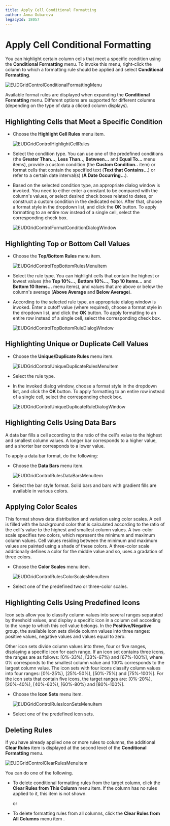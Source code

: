 ```yaml
---
title: Apply Cell Conditional Formatting
author: Anna Gubareva
legacyId: 18057
---
```

# Apply Cell Conditional Formatting
You can highlight certain column cells that meet a specific condition using the **Conditional Formatting** menu. To invoke this menu, right-click the column to which a formatting rule should be applied and select **Conditional Formatting**.

![EUDGridControlConditionalFormattingMenu](../../../images/img25800.png)

Available format rules are displayed when expanding the **Conditional Formatting** menu. Different options are supported for different columns (depending on the type of data a clicked column displays).

## Highlighting Cells that Meet a Specific Condition
* Choose the **Highlight Cell Rules** menu item. 
	
	![EUDGridControlHighlightCellRules](../../../images/img25801.png)
* Select the condition type. You can use one of the predefined conditions (the **Greater Than...**, **Less Than..**, **Between...** and **Equal To...** menu items), provide a custom condition (the **Custom Condition..** item) or format cells that contain the specified text (**Text that Contains...**) or refer to a certain date interval(s) (**A Date Occurring...**).
* Based on the selected condition type, an appropriate dialog window is invoked. You need to either enter a constant to be compared with the column's values, or select desired check boxes related to dates, or construct a custom condition in the dedicated editor. After that, choose a format style in the dropdown list, and click the **OK** button. To apply formatting to an entire row instead of a single cell, select the corresponding check box.
	
	![EUDGridControlFormatConditionDialogWindow](../../../images/img25803.png)

## Highlighting Top or Bottom Cell Values
* Choose the **Top/Bottom Rules** menu item. 
	
	![EUDGridControlTopBottomRulesMenuItem](../../../images/img25808.png)
* Select the rule type. You can highlight cells that contain the highest or lowest values (the **Top 10%...**, **Bottom 10%...**, **Top 10 Items...** and **Bottom 10 Items...** menu items), and values that are above or below the column's average (**Above Average** and **Below Average**).
* According to the selected rule type, an appropriate dialog window is invoked. Enter a cutoff value (where required), choose a format style in the dropdown list, and click the **OK** button. To apply formatting to an entire row instead of a single cell, select the corresponding check box.
	
	![EUDGridControlTopBottomRuleDialogWindow](../../../images/img25809.png)

## Highlighting Unique or Duplicate Cell Values
* Choose the **Unique/Duplicate Rules** menu item. 
	
	![EUDGridControlUniqueDuplicateRulesMenuItem](../../../images/img25810.png)
* Select the rule type.
* In the invoked dialog window, choose a format style in the dropdown list, and click the **OK** button. To apply formatting to an entire row instead of a single cell, select the corresponding check box.
	
	![EUDGridControlUniqueDuplicateRuleDialogWindow](../../../images/img25811.png)

## Highlighting Cells Using Data Bars
A data bar fills a cell according to the ratio of the cell's value to the highest and smallest column values. A longer bar corresponds to a higher value, and a shorter bar corresponds to a lower value.

To apply a data bar format, do the following:
* Choose the **Data Bars** menu item. 
	
	![EUDGridControlRulesDataBarsMenuItem](../../../images/img25821.png)
* Select the bar style format. Solid bars and bars with gradient fills are available in various colors.

## Applying Color Scales
This format shows data distribution and variation using color scales. A cell is filled with the background color that is calculated according to the ratio of the cell's value to the highest and smallest column values.
A two-color scale specifies two colors, which represent the minimum and maximum column values. Cell values residing between the minimum and maximum values are painted using a shade of these colors. A three-color scale additionally defines a color for the middle value and so, uses a gradation of three colors.
* Choose the **Color Scales** menu item. 
	
	![EUDGridControlRulesColorScalesMenuItem](../../../images/img25825.png)
* Select one of the predefined two or three-color scales.

## Highlighting Cells Using Predefined Icons
Icon sets allow you to classify column values into several ranges separated by threshold values, and display a specific icon in a column cell according to the range to which this cell value belongs. In the **Positive/Negative** group, the available icon sets divide column values into three ranges: positive values, negative values and values equal to zero.

Other icon sets divide column values into three, four or five ranges, displaying a specific icon for each range. If an icon set contains three icons, the ranges are as follows: [0%-33%), [33%-67%) and [67%-100%], where 0% corresponds to the smallest column value and 100% corresponds to the largest column value. The icon sets with four icons classify column values into four ranges: [0%-25%), [25%-50%), [50%-75%) and [75%-100%]. For the icon sets that contain five icons, the target ranges are: [0%-20%), [20%-40%), [40%-60%), [60%-80%) and [80%-100%].
* Choose the **Icon Sets** menu item. 
	
	![EUDGridControlRulesIconSetsMenuItem](../../../images/img25826.png)
* Select one of the predefined icon sets.

## Deleting Rules
If you have already applied one or more rules to columns, the additional **Clear Rules** item is displayed at the second level of the **Conditional Formatting** menu.

![EUDGridControlClearRulesMenuItem](../../../images/img25807.png)

You can do one of the following.
* To delete conditional formatting rules from the target column, click the **Clear Rules from This Column** menu item. If the column has no rules applied to it, this item is not shown.
	
	or
* To delete formatting rules from all columns, click the **Clear Rules from All Columns** menu item .